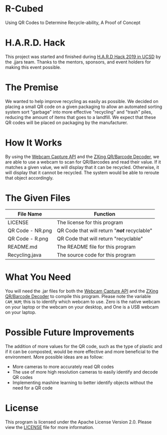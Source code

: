 # R-Cubed
Using QR Codes to Determine Recycle-ability, A Proof of Concept

# H.A.R.D. Hack
This project was started and finished during [H.A.R.D Hack 2019 in UCSD](http://hardhacksd.com) by the .jjars team. Thanks to the mentors, sponsors, and event holders for making this event possible.

# The Premise
We wanted to help improve recycling as easily as possible. We decided on placing a small QR code on a given packaging to allow an automated sorting system sort "garbage" into more effective "recycling" and "trash" piles, reducing the amount of items that goes to a landfill. We expect that these QR codes will be placed on packaging by the manufacturer.

# How It Works
By using the [Webcam Capture API](https://github.com/sarxos/webcam-capture) and the [ZXing QR/Barcode Decoder](https://github.com/zxing/zxing), we are able to use a webcam to scan for QR/Barcodes and read their value. If it matches a given value, we will display that it can be recycled. Otherwise, it will display that it cannot be recycled. The system would be able to reroute that object accordingly.

# The Given Files
| File Name | Function |
| --- | --- |
| LICENSE | The license for this program |
| QR Code - NR.png | QR Code that will return "***not*** recyclable" |
| QR Code - R.png | QR Code that will return "recyclable" |
| README.md | The README file for this program |
| Recycling.java | The source code for this program |

# What You Need
You will need the .jar files for both the [Webcam Capture API](https://github.com/sarxos/webcam-capture) and the [ZXing QR/Barcode Decoder](https://github.com/zxing/zxing) to compile this program. Please note the variable `CAM_NUM`; this is to identify which webcam to use. Zero is the native webcam on your laptop or the webcam on your desktop, and One is a USB webcam on your laptop.

# Possible Future Improvements
The addition of more values for the QR code, such as the type of plastic and if it can be composted, would be more effective and more beneficial to the environment. More possible ideas are as follow:
- More cameras to more accurately read QR codes
- The use of more high resolution cameras to easily identify and decode QR codes
- Implementing mashine learning to better identify objects without the need for a QR code

# License
This program is licensed under the Apache License Version 2.0. Please view the [LICENSE](/LICENSE) file for more information.
